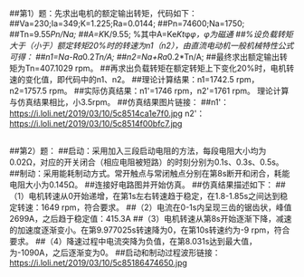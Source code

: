 ##第1）题：先求出电机的额定输出转矩，代码如下：
##Va=230;Ia=349;K=1.225;Ra=0.0144;
##Pn=74600;Na=1750;
##Tn=9.55*Pn/Na;
##A=K*K/9.55;   %其中A=Ke*Kt*φ*φ，φ为磁通
##%设负载转矩大于（小于）额定转矩20%时的转速为n1（n2），由直流电动机一般机械特性公式可得：
##n1=Na-Ra*0.2*Tn/A;
##n2=Na+Ra*0.2*Tn/A;
##最终求出额定输出转矩为Tn=407.1029 rpm。
##再求出负载转矩在额定转矩上下变化20%时，电机转速的变化值，即代码中的n1、n2。
##理论计算结果：n1=1742.5 rpm，n2=1757.5 rpm。
##实际仿真结果：n1'=1746 rpm，n2'=1761 rpm。 理论计算与仿真结果相比，小3.5rpm。
##仿真结果图片链接：
##n1'：https://i.loli.net/2019/03/10/5c8514ca1e7f0.jpg     n2'：https://i.loli.net/2019/03/10/5c8514f00bfc7.jpg
##
##第2）题：
##启动：采用加入三段启动电阻的方法，每段电阻大小均为0.02Ω，对应的开关闭合（相应电阻被短路）的时刻分别为0.1s、0.3s、0.5s。
##制动：采用能耗制动方式。常开触点与常闭触点分别在第8s断开和闭合，耗能电阻大小为0.145Ω。
##连接好电路图并开始仿真。
##仿真结果描述如下：
##（1）电机转速从0开始递增，在第1s左右转速趋于稳定，在1.8-1.85s之间达到稳定转速：1649 rpm，符合要求。
##（2）电流在0-1s内呈现三齿的锯齿状，峰值2699A，之后趋于稳定值：415.3A
##（3）电机转速从第8s开始逐渐下降，减速的加速度逐渐变小。在第9.977025s转速降为0，在第10s转速约为-9 rpm，符合要求。
##（4）降速过程中电流突降为负值，在第8.031s达到最大值，为-1090A，之后逐渐变为0。
##启动和制动过程波形链接：https://i.loli.net/2019/03/10/5c85186474650.jpg
##
